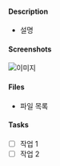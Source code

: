 #### Description
- 설명

#### Screenshots
![이미지](주소)

#### Files
- 파일 목록

#### Tasks
- [ ] 작업 1
- [ ] 작업 2
